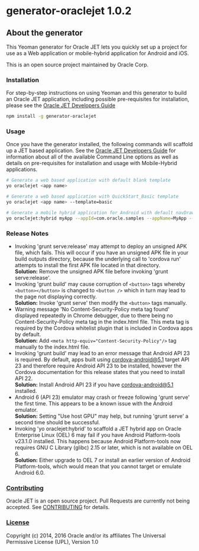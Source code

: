 # generator-oraclejet 1.0.2

## About the generator
This Yeoman generator for Oracle JET lets you quickly set up a project for use as a Web application or mobile-hybrid application for Android and iOS. 

This is an open source project maintained by Oracle Corp.

### Installation
For step-by-step instructions on using Yeoman and this generator to build an Oracle JET application, including possible pre-requisites for installation, please see the [Oracle JET Developers Guide](http://docs.oracle.com/middleware/jet202/jet/)
```bash
npm install -g generator-oraclejet
```

### Usage
Once you have the generator installed, the following commands will scaffold up a JET based application. See the [Oracle JET Developers Guide](http://docs.oracle.com/middleware/jet202/jet/) for information about all of the available Command Line options as well as details on pre-requisites for installation and usage with Mobile-Hybrid applications.

```bash
# Generate a web based application with default blank template
yo oraclejet <app name>
```
```bash
# Generate a web based application with QuickStart_Basic template
yo oraclejet <app name> --template=basic
```
```bash
# Generate a mobile hybrid application for Android with default navDrawer template
yo oraclejet:hybrid myApp --appId=com.oracle.samples --appName=MyApp --template=navDrawer --platforms=android
```

### Release Notes
* Invoking 'grunt serve:release' may attempt to deploy an unsigned APK file, which fails. This will occur if you have an unsigned APK file in your build outputs directory, because the underlying call to 'cordova run' attempts to install the first APK file located in that directory.  
**Solution:** Remove the unsigned APK file before invoking 'grunt serve:release'.  
* Invoking 'grunt build' may cause corruption of `<button>` tags whereby `<button></button>` is changed to `<button />` which in turn may lead to the page not displaying correctly.  
**Solution:** Invoke 'grunt serve' then modify the `<button>` tags manually.  
* Warning message 'No Content-Security-Policy meta tag found' displayed repeatedly in Chrome debugger, due to there being no Content-Security-Policy meta tag in the index.html file. This meta tag is required by the Cordova whitelist plugin that is included in Cordova apps by default.  
**Solution:** Add `<meta http-equiv="Content-Security-Policy"/>`  tag manually to the index.html file.
* Invoking 'grunt build' may lead to an error message that Android API 23 is required. By default, apps built using cordova-android@5.1 target API 23 and therefore require Android API 23 to be installed, however the Cordova documentation for this release states that you need to install API 22.  
**Solution:** Install Android API 23 if you have cordova-android@5.1 installed.
* Android 6 (API 23) emulator may crash or freeze following 'grunt serve' the first time. This appears to be a known issue with the Android emulator.  
**Solution:** Setting "Use host GPU" may help, but running 'grunt serve' a second time should be successful.
* Invoking 'yo oraclejet:hybrid' to scaffold a JET hybrid app on Oracle Enterprise Linux (OEL) 6 may fail if you have Android Platform-tools v23.1.0 installed. This happens because Android Platform-tools now requires GNU C Library (glibc) 2.15 or later, which is not available on OEL 6.  
**Solution:** Either upgrade to OEL 7 or install an earlier version of Android Platform-tools, which would mean that you cannot target or emulate Android 6.0.

### [Contributing](https://github.com/oracle/generator-oraclejet/tree/master/CONTRIBUTING.md)
Oracle JET is an open source project. Pull Requests are currently not being accepted. See 
[CONTRIBUTING](https://github.com/oracle/generator-oraclejet/tree/master/CONTRIBUTING.md)
for details.

### [License](https://github.com/oracle/generator-oraclejet/tree/master/LICENSE.md)
Copyright (c) 2014, 2016 Oracle and/or its affiliates
The Universal Permissive License (UPL), Version 1.0